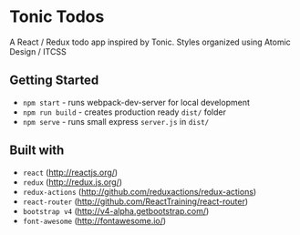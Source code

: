 # Tonic Todos
A React / Redux todo app inspired by Tonic. Styles organized using Atomic Design / ITCSS

## Getting Started
* `npm start` - runs webpack-dev-server for local development
* `npm run build` - creates production ready `dist/` folder
* `npm serve` - runs small express `server.js` in `dist/`

## Built with
* `react` (http://reactjs.org/)
* `redux` (http://redux.js.org/)
* `redux-actions` (http://github.com/reduxactions/redux-actions)
* `react-router` (http://github.com/ReactTraining/react-router)
* `bootstrap v4` (http://v4-alpha.getbootstrap.com/)
* `font-awesome` (http://fontawesome.io/)
